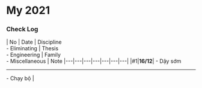 # My 2021

### Check Log

| No | Date | Discipline <br> - Eliminating | Thesis <br> - Engineering | Family <br> - Miscellaneous | Note
|---|---|---|---|---|---|---|
|#1|**16/12**| - Dậy sớm <hr> - Chạy bộ | 
